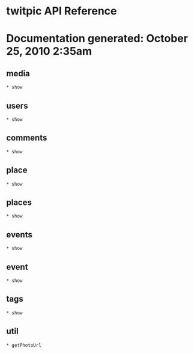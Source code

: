 <h1>twitpic API Reference<h1>
Documentation generated: October 25, 2010 2:35am

<h2>media</h2>

	* show

<h2>users</h2>

	* show

<h2>comments</h2>

	* show

<h2>place</h2>

	* show

<h2>places</h2>

	* show

<h2>events</h2>

	* show

<h2>event</h2>

	* show

<h2>tags</h2>

	* show

<h2>util</h2>

	* getPhotoUrl
